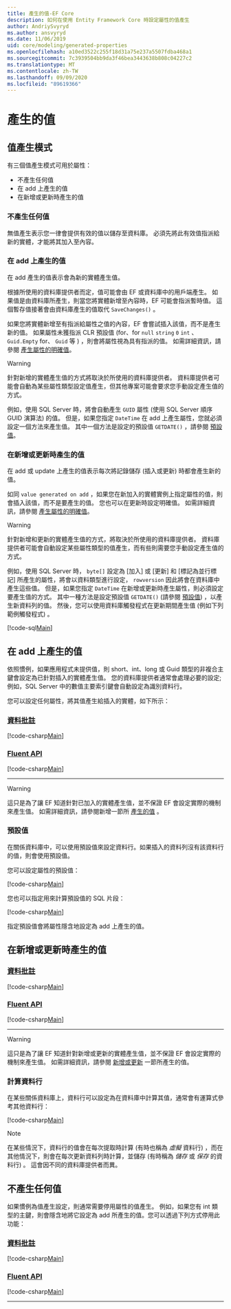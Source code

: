 ```yaml
---
title: 產生的值-EF Core
description: 如何在使用 Entity Framework Core 時設定屬性的值產生
author: AndriySvyryd
ms.author: ansvyryd
ms.date: 11/06/2019
uid: core/modeling/generated-properties
ms.openlocfilehash: a10ed3522c255f18d31a75e237a5507fdba468a1
ms.sourcegitcommit: 7c3939504bb9da3f46bea3443638b808c04227c2
ms.translationtype: MT
ms.contentlocale: zh-TW
ms.lasthandoff: 09/09/2020
ms.locfileid: "89619366"
---
```

# <a name="generated-values"></a>產生的值

## <a name="value-generation-patterns"></a>值產生模式

有三個值產生模式可用於屬性：

* 不產生任何值
* 在 add 上產生的值
* 在新增或更新時產生的值

### <a name="no-value-generation"></a>不產生任何值

無值產生表示您一律會提供有效的值以儲存至資料庫。 必須先將此有效值指派給新的實體，才能將其加入至內容。

### <a name="value-generated-on-add"></a>在 add 上產生的值

在 add 產生的值表示會為新的實體產生值。

根據所使用的資料庫提供者而定，值可能會由 EF 或資料庫中的用戶端產生。 如果值是由資料庫所產生，則當您將實體新增至內容時，EF 可能會指派暫時值。 這個暫存值接著會由資料庫產生的值取代 `SaveChanges()` 。

如果您將實體新增至有指派給屬性之值的內容，EF 會嘗試插入該值，而不是產生新的值。 如果屬性未獲指派 CLR 預設值 (for、for `null` `string` `0` `int` 、 `Guid.Empty` for、 `Guid` 等 ) ，則會將屬性視為具有指派的值。 如需詳細資訊，請參閱 [產生屬性的明確值](xref:core/saving/explicit-values-generated-properties)。

> [!WARNING]
> 針對新增的實體產生值的方式將取決於所使用的資料庫提供者。 資料庫提供者可能會自動為某些屬性類型設定值產生，但其他專案可能會要求您手動設定產生值的方式。
>
> 例如，使用 SQL Server 時，將會自動產生 `GUID` 屬性 (使用 SQL Server 順序 GUID 演算法) 的值。 但是，如果您指定 `DateTime` 在 add 上產生屬性，您就必須設定一個方法來產生值。 其中一個方法是設定的預設值 `GETDATE()` ，請參閱 [預設值](#default-values)。

### <a name="value-generated-on-add-or-update"></a>在新增或更新時產生的值

在 add 或 update 上產生的值表示每次將記錄儲存 (插入或更新) 時都會產生新的值。

如同 `value generated on add` ，如果您在新加入的實體實例上指定屬性的值，則會插入該值，而不是要產生的值。 您也可以在更新時設定明確值。 如需詳細資訊，請參閱 [產生屬性的明確值](xref:core/saving/explicit-values-generated-properties)。

> [!WARNING]
> 針對新增和更新的實體產生值的方式，將取決於所使用的資料庫提供者。 資料庫提供者可能會自動設定某些屬性類型的值產生，而有些則需要您手動設定產生值的方式。
>
> 例如，使用 SQL Server 時， `byte[]` 設定為 [加入] 或 [更新] 和 [標記為並行標記] 所產生的屬性，將會以資料類型進行設定， `rowversion` 因此將會在資料庫中產生這些值。 但是，如果您指定 `DateTime` 在新增或更新時產生屬性，則必須設定要產生值的方式。 其中一種方法是設定預設值 `GETDATE()` (請參閱 [預設值](#default-values)) ，以產生新資料列的值。 然後，您可以使用資料庫觸發程式在更新期間產生值 (例如下列範例觸發程式) 。
>
> [!code-sql[Main](../../../samples/core/Modeling/FluentAPI/ValueGeneratedOnAddOrUpdate.sql)]

## <a name="value-generated-on-add"></a>在 add 上產生的值

依照慣例，如果應用程式未提供值，則 short、int、long 或 Guid 類型的非複合主鍵會設定為已針對插入的實體產生值。 您的資料庫提供者通常會處理必要的設定;例如，SQL Server 中的數值主要索引鍵會自動設定為識別資料行。

您可以設定任何屬性，將其值產生給插入的實體，如下所示：

### <a name="data-annotations"></a>[資料批註](#tab/data-annotations)

[!code-csharp[Main](../../../samples/core/Modeling/DataAnnotations/ValueGeneratedOnAdd.cs?name=ValueGeneratedOnAdd&highlight=5)]

### <a name="fluent-api"></a>[Fluent API](#tab/fluent-api)

[!code-csharp[Main](../../../samples/core/Modeling/FluentAPI/ValueGeneratedOnAdd.cs?name=ValueGeneratedOnAdd&highlight=5)]

***

> [!WARNING]
> 這只是為了讓 EF 知道針對已加入的實體產生值，並不保證 EF 會設定實際的機制來產生值。 如需詳細資訊，請參閱新增一節所 [產生的值](#value-generated-on-add) 。

### <a name="default-values"></a>預設值

在關係資料庫中，可以使用預設值來設定資料行。如果插入的資料列沒有該資料行的值，則會使用預設值。

您可以設定屬性的預設值：

[!code-csharp[Main](../../../samples/core/Modeling/FluentAPI/DefaultValue.cs?name=DefaultValue&highlight=5)]

您也可以指定用來計算預設值的 SQL 片段：

[!code-csharp[Main](../../../samples/core/Modeling/FluentAPI/DefaultValueSql.cs?name=DefaultValueSql&highlight=5)]

指定預設值會將屬性隱含地設定為 add 上產生的值。

## <a name="value-generated-on-add-or-update"></a>在新增或更新時產生的值

### <a name="data-annotations"></a>[資料批註](#tab/data-annotations)

[!code-csharp[Main](../../../samples/core/Modeling/DataAnnotations/ValueGeneratedOnAddOrUpdate.cs?name=ValueGeneratedOnAddOrUpdate&highlight=5)]

### <a name="fluent-api"></a>[Fluent API](#tab/fluent-api)

[!code-csharp[Main](../../../samples/core/Modeling/FluentAPI/ValueGeneratedOnAddOrUpdate.cs?name=ValueGeneratedOnAddOrUpdate&highlight=5)]

***

> [!WARNING]
> 這只是為了讓 EF 知道針對新增或更新的實體產生值，並不保證 EF 會設定實際的機制來產生值。 如需詳細資訊，請參閱 [新增或更新](#value-generated-on-add-or-update) 一節所產生的值。

### <a name="computed-columns"></a>計算資料行

在某些關係資料庫上，資料行可以設定為在資料庫中計算其值，通常會有運算式參考其他資料行：

[!code-csharp[Main](../../../samples/core/Modeling/FluentAPI/ComputedColumn.cs?name=ComputedColumn&highlight=5)]

> [!NOTE]
> 在某些情況下，資料行的值會在每次提取時計算 (有時也稱為 *虛擬* 資料行) ，而在其他情況下，則會在每次更新資料列時計算，並儲存 (有時稱為 *儲存* 或 *保存* 的資料行) 。 這會因不同的資料庫提供者而異。

## <a name="no-value-generation"></a>不產生任何值

如果慣例為值產生設定，則通常需要停用屬性的值產生。 例如，如果您有 int 類型的主鍵，則會隱含地將它設定為 add 所產生的值。您可以透過下列方式停用此功能：

### <a name="data-annotations"></a>[資料批註](#tab/data-annotations)

[!code-csharp[Main](../../../samples/core/Modeling/DataAnnotations/ValueGeneratedNever.cs?name=ValueGeneratedNever&highlight=3)]

### <a name="fluent-api"></a>[Fluent API](#tab/fluent-api)

[!code-csharp[Main](../../../samples/core/Modeling/FluentAPI/ValueGeneratedNever.cs?name=ValueGeneratedNever&highlight=5)]

***
